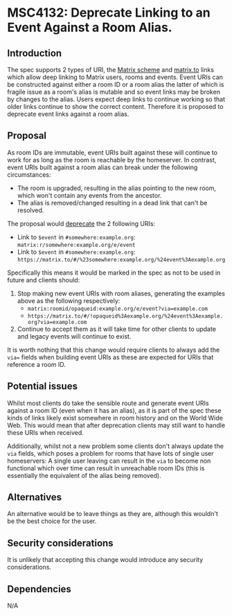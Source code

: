 # MSC4132: Deprecate Linking to an Event Against a Room Alias.

## Introduction

The spec supports 2 types of URI, the [Matrix scheme](https://spec.matrix.org/v1.10/appendices/#matrix-uri-scheme)
and [matrix.to](https://spec.matrix.org/v1.10/appendices/#matrixto-navigation) links which allow deep linking to
Matrix users, rooms and events. Event URIs can be constructed against either a room ID or a room alias the latter of
which is fragile issue as a room's alias is mutable and so event links may be broken by changes to the alias. Users
expect deep links to continue working so that older links continue to show the correct content. Therefore it is proposed
to deprecate event links against a room alias.


## Proposal

As room IDs are immutable, event URIs built against these will continue to work for as long as the room is reachable by
the homeserver. In contrast, event URIs built against a room alias can break under the following circumstances:
- The room is upgraded, resulting in the alias pointing to the new room, which won't contain any events from the
  ancestor.
- The alias is removed/changed resulting in a dead link that can't be resolved.

The proposal would [deprecate](https://spec.matrix.org/v1.10/#deprecation-policy) the 2 following URIs:
- Link to `$event` in `#somewhere:example.org`: `matrix:r/somewhere:example.org/e/event`
- Link to `$event` in `#somewhere:example.org`: `https://matrix.to/#/%23somewhere:example.org/%24event%3Aexample.org`

Specifically this means it would be marked in the spec as not to be used in future and clients should:
1. Stop making new event URIs with room aliases, generating the examples above as the following respectively:
    - `matrix:roomid/opaqueid:example.org/e/event?via=example.com`
    - `https://matrix.to/#/!opaqueid%3Aexample.org/%24event%3Aexample.org?via=example.com`
2. Continue to accept them as it will take time for other clients to update and legacy events will continue to exist.

It is worth nothing that this change would require clients to always add the `via=` fields when building event URIs as
these are expected for URIs that reference a room ID.


## Potential issues

Whilst most clients do take the sensible route and generate event URIs against a room ID (even when it has an alias), as
it is part of the spec these kinds of links likely exist somewhere in room history and on the World Wide Web. This would
mean that after deprecation clients may still want to handle these URIs when received.

Additionally, whilst not a new problem some clients don't always update the `via` fields, which poses a problem for
rooms that have lots of single user homeservers: A single user leaving can result in the `via` to become non functional
which over time can result in unreachable room IDs (this is essentially the equivalent of the alias being removed).


## Alternatives

An alternative would be to leave things as they are, although this wouldn't be the best choice for the user.


## Security considerations

It is unlikely that accepting this change would introduce any security considerations.


## Dependencies

N/A
